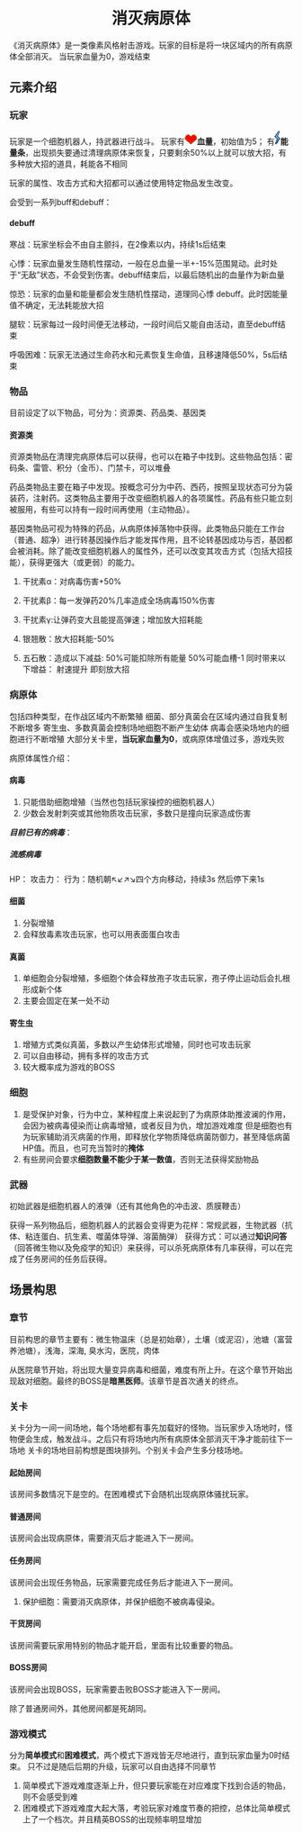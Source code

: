 # <center>消灭病原体</center>

《消灭病原体》是一类像素风格射击游戏。玩家的目标是将一块区域内的所有病原体全部消灭。
当玩家血量为0，游戏结束

## 元素介绍

### 玩家

玩家是一个细胞机器人，持武器进行战斗。
玩家有![heart](imgs/HP-icon.png)**血量**，初始值为5；
有![energy](imgs/energy_icon.png)**能量条**，出现损失要通过清理病原体来恢复，只要剩余50%以上就可以放大招，有多种放大招的道具，耗能各不相同

玩家的属性、攻击方式和大招都可以通过使用特定物品发生改变。

会受到一系列buff和debuff：

#### debuff

寒战：玩家坐标会不由自主颤抖，在2像素以内，持续1s后结束

心悸：玩家血量发生随机性摆动，一般在总血量一半+-15%范围晃动。此时处于“无敌”状态，不会受到伤害。debuff结束后，以最后随机出的血量作为新血量

惊恐：玩家的血量和能量都会发生随机性摆动，道理同心悸 debuff。此时因能量值不确定，无法耗能放大招

腿软：玩家每过一段时间便无法移动，一段时间后又能自由活动，直至debuff结束

呼吸困难：玩家无法通过生命药水和元素恢复生命值，且移速降低50%，5s后结束

### 物品

目前设定了以下物品，可分为：资源类、药品类、基因类

#### 资源类

资源类物品在清理完病原体后可以获得，也可以在箱子中找到。这些物品包括：密码条、雷管、积分（金币）、门禁卡，可以堆叠

药品类物品主要在箱子中发现。按概念可分为中药、西药，按照呈现状态可分为袋装药，注射药。这类物品主要用于改变细胞机器人的各项属性。药品有些只能立刻被服用，有些可以持有一段时间再使用（主动物品）。

基因类物品可视为特殊的药品，从病原体掉落物中获得。此类物品只能在工作台（普通、超净）进行转基因操作后才能发挥作用，且不论转基因成功与否，基因都会被消耗。除了能改变细胞机器人的属性外，还可以改变其攻击方式（包括大招技能），获得更强大（或更弱）的能力。

1. 干扰素α：对病毒伤害+50%
2. 干扰素β：每一发弹药20%几率造成全场病毒150%伤害
3. 干扰素γ:让弹药变大且能提高弹速；增加放大招耗能

4. 银翘散：放大招耗能-50%
5. 五石散：造成以下减益:
50%可能扣除所有能量
50%可能血槽-1
同时带来以下增益：
射速提升
即刻放大招

### 病原体

包括四种类型，在作战区域内不断繁殖
细菌、部分真菌会在区域内通过自我复制不断增多
寄生虫、多数真菌会控制场地细胞不断产生幼体
病毒会感染场地内的细胞进行不断增殖
大部分关卡里，**当玩家血量为0**，或病原体增值过多，游戏失败

病原体属性介绍：

#### 病毒

1. 只能借助细胞增殖（当然也包括玩家操控的细胞机器人）
2. 少数会发射刺突或其他物质攻击玩家，多数只是撞向玩家造成伤害

***目前已有的病毒***：

##### 流感病毒

HP：
攻击力：
行为：随机朝↖↙↗↘四个方向移动，持续3s
然后停下来1s

#### 细菌

1. 分裂增殖
2. 会释放毒素攻击玩家，也可以用表面蛋白攻击

#### 真菌

1. 单细胞会分裂增殖，多细胞个体会释放孢子攻击玩家，孢子停止运动后会扎根形成新个体
2. 主要会固定在某一处不动

#### 寄生虫

1. 增殖方式类似真菌，多数以产生幼体形式增殖，同时也可攻击玩家
2. 可以自由移动，拥有多样的攻击方式
3. 较大概率成为游戏的BOSS

### 细胞

1. 是受保护对象，行为中立，某种程度上来说起到了为病原体助推波澜的作用，会因为被病毒侵染而让病毒增殖，或者反目为仇，增加游戏难度
但是细胞也有为玩家辅助消灭病菌的作用，即释放化学物质降低病菌防御力，甚至降低病菌HP值。而且，也可充当暂时的**掩体**
2. 有些房间会要求**细胞数量不能少于某一数值**，否则无法获得奖励物品

### 武器

初始武器是细胞机器人的液弹（还有其他角色的冲击波、质膜鞭击）

获得一系列物品后，细胞机器人的武器会变得更为花样：常规武器，生物武器（抗体、粘连蛋白、抗生素、噬菌体导弹、溶菌酶弹）
获得方式：可以通过**知识问答**（回答微生物以及免疫学的知识）来获得，可以杀死病原体有几率获得，可以在完成了任务房间的任务后获得。

## 场景构思

### 章节

目前构思的章节主要有：微生物温床（总是初始章），土壤（或泥沼），池塘（富营养池塘），浅海，深海, 臭水沟，医院，肉体

从医院章节开始，将出现大量变异病毒和细菌，难度有所上升。在这个章节开始出现敌对细胞。最终的BOSS是**暗黑医师**。该章节是首次通关的终点。

### 关卡

关卡分为一间一间场地，每个场地都有事先加载好的怪物。当玩家步入场地时，怪物便会生成，触发战斗。之后只有将场地内所有病原体全部消灭干净才能前往下一场地
关卡的场地目前构想是图块排列。个别关卡会产生多分枝场地。

#### 起始房间

该房间多数情况下是空的。在困难模式下会随机出现病原体骚扰玩家。

#### 普通房间

该房间会出现病原体，需要消灭后才能进入下一房间。

#### 任务房间

该房间会出现任务物品，玩家需要完成任务后才能进入下一房间。

1. 保护细胞：需要消灭病原体，并保护细胞不被病毒侵染。

#### 干货房间

该房间需要玩家用特别的物品才能开启，里面有比较重要的物品。

#### BOSS房间

该房间会出现BOSS，玩家需要击败BOSS才能进入下一房间。

除了普通房间外，其他房间都是死胡同。

### 游戏模式

分为**简单模式**和**困难模式**，两个模式下游戏皆无尽地进行，直到玩家血量为0时结束。
只不过是随后后期的升级，玩家可以自由选择不同章节

1. 简单模式下游戏难度逐渐上升，但只要玩家能在对应难度下找到合适的物品，则不会感受到难
2. 困难模式下游戏难度大起大落，考验玩家对难度节奏的把控，总体比简单模式上了一个档次。并且精英BOSS的出现频率明显增加
